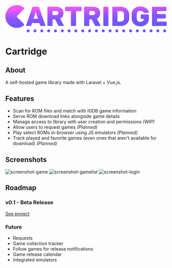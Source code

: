 ![alt text](public/images/logo-full.png?raw=true)

# Cartridge

## About
A self-hosted game library made with Laravel + Vue.js.

## Features
- Scan for ROM files and match with IGDB game information
- Serve ROM download links alongside game details
- Manage access to library with user creation and permissions *(WIP)*
- Allow users to request games *(Planned)*
- Play select ROMs in-browser using JS emulators *(Planned)*
- Track played and favorite games (even ones that aren't available for download) *(Planned)*

## Screenshots
![screenshot-game](https://user-images.githubusercontent.com/1876231/101272337-416c8e00-3740-11eb-839a-2fe9786fc0d3.png)
![screenshot-gamelist](https://user-images.githubusercontent.com/1876231/101272338-42052480-3740-11eb-8337-42e2cbbc76cd.png)
![screenshot-login](https://user-images.githubusercontent.com/1876231/101272336-40d3f780-3740-11eb-906c-eb5e06f04a46.png)

## Roadmap
### v0.1 - Beta Release
[See project](https://github.com/jamjnsn/cartridge/projects/1)

### Future
- Requests
- Game collection tracker
- Follow games for release notifications
- Game release calendar
- Integrated emulators
